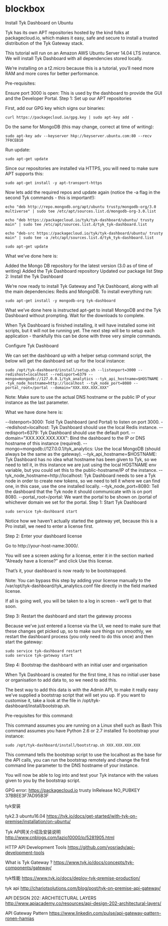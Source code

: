 # blockbox


Install Tyk Dashboard on Ubuntu

Tyk has its own APT repositories hosted by the kind folks at packagecloud.io, which makes it easy, safe and secure to install a trusted distribution of the Tyk Gateway stack.

This tutorial will run on an Amazon AWS Ubuntu Server 14.04 LTS instance. We will install Tyk Dashboard with all dependencies stored locally.

We’re installing on a t2.micro because this is a tutorial, you’ll need more RAM and more cores for better performance.

Pre-requisites:

Ensure port 3000 is open: This is used by the dashboard to provide the GUI and the Developer Portal.
Step 1: Set up our APT repositories

First, add our GPG key which signs our binaries:

    curl https://packagecloud.io/gpg.key | sudo apt-key add -
Do the same for MongoDB (this may change, correct at time of writing):

    sudo apt-key adv --keyserver hkp://keyserver.ubuntu.com:80 --recv 7F0CEB10
Run update:

    sudo apt-get update
Since our repositories are installed via HTTPS, you will need to make sure APT supports this:

    sudo apt-get install -y apt-transport-https 
Now lets add the required repos and update again (notice the -a flag in the second Tyk commands - this is important!):

    echo "deb http://repo.mongodb.org/apt/ubuntu trusty/mongodb-org/3.0 multiverse" | sudo tee /etc/apt/sources.list.d/mongodb-org-3.0.list
    
    echo "deb https://packagecloud.io/tyk/tyk-dashboard/ubuntu/ trusty main" | sudo tee /etc/apt/sources.list.d/tyk_tyk-dashboard.list
    
    echo "deb-src https://packagecloud.io/tyk/tyk-dashboard/ubuntu/ trusty main" | sudo tee -a /etc/apt/sources.list.d/tyk_tyk-dashboard.list
    
    sudo apt-get update
What we’ve done here is:

Added the Mongo DB repository for the latest version (3.0 as of time of writing)
Added the Tyk Dashboard repository
Updated our package list
Step 2: Install the Tyk Dashboard

We’re now ready to install Tyk Gateway and Tyk Dashboard, along with all the main dependencies: Redis and MongoDB. To install everything run:

    sudo apt-get install -y mongodb-org tyk-dashboard
What we’ve done here is instructed apt-get to install MongoDB and the Tyk Dashboard without prompting. Wait for the downloads to complete.

When Tyk Dashboard is finished installing, it will have installed some init scripts, but it will not be running yet. The next step will be to setup each application - thankfully this can be done with three very simple commands.

Configure Tyk Dashboard

We can set the dashboard up with a helper setup command script, the below will get the dashboard set up for the local instance:

    sudo /opt/tyk-dashboard/install/setup.sh --listenport=3000 --redishost=localhost --redisport=6379 --mongo=mongodb://127.0.0.1/tyk_analytics --tyk_api_hostname=$HOSTNAME --tyk_node_hostname=http://localhost --tyk_node_port=8080 --portal_root=/portal --domain="XXX.XXX.XXX.XXX"
Note: Make sure to use the actual DNS hostname or the public IP of your instance as the last parameter.

What we have done here is:

--listenport=3000: Told Tyk Dashboard (and Portal) to listen on port 3000.
--redishost=localhost: Tyk Dashboard should use the local Redis instance.
--redisport=6379: Tyk Dashboard should use the default port.
--domain="XXX.XXX.XXX.XXX": Bind the dashboard to the IP or DNS hostname of this instance (required).
--mongo=mongodb://127.0.0.1/tyk_analytics: Use the local MongoDB (should always be the same as the gateway).
--tyk_api_hostname=$HOSTNAME: Tyk Dashboard has no idea what hostname has been given to Tyk, so we need to tell it, in this instance we are just using the local HOSTNAME env variable, but you could set this to the public-hostname/IP of the instance.
--tyk_node_hostname=http://localhost: Tyk Dashboard needs to see a Tyk node in order to create new tokens, so we need to tell it where we can find one, in this case, use the one installed locally.
--tyk_node_port=8080: Tell the dashboard that the Tyk node it should communicate with is on port 8080.
--portal_root=/portal: We want the portal to be shown on /portal of whichever domain we set for the portal.
Step 1: Start Tyk Dashboard

    sudo service tyk-dashboard start
Notice how we haven’t actually started the gateway yet, because this is a Pro install, we need to enter a license first.

Step 2: Enter your dashboard license

Go to http://your-host-name:3000/.

You will see a screen asking for a license, enter it in the section marked “Already have a license?” and click Use this license.

That’s it, your dashboard is now ready to be bootstrapped.

Note: You can bypass this step by adding your license manually to the /var/opt/tyk-dashboard/tyk_analytics.conf file directly in the field marked license.

If all is going well, you will be taken to a log in screen - we’ll get to that soon.

Step 3: Restart the dashboard and start the gateway process

Because we’ve just entered a license via the UI, we need to make sure that these changes get picked up, so to make sure things run smoothly, we restart the dashboard process (you only need to do this once) and then start the gateway:

    sudo service tyk-dashboard restart 
    sudo service tyk-gateway start
Step 4: Bootstrap the dashboard with an initial user and organisation

When Tyk Dashboard is created for the first time, it has no initial user base or organisation to add data to, so we need to add this.

The best way to add this data is with the Admin API, to make it really easy we’ve supplied a bootstrap script that will set you up. If you want to customise it, take a look at the file in /opt/tyk-dashboard/install/bootstrap.sh.

Pre-requisites for this command:

This command assumes you are running on a Linux shell such as Bash
This command assumes you have Python 2.6 or 2.7 installed
To bootstrap your instance:

    sudo /opt/tyk-dashboard/install/bootstrap.sh XXX.XXX.XXX.XXX
This command tells the bootstrap script to use the localhost as the base for the API calls, you can run the bootstrap remotely and change the first command line parameter to the DNS hostname of your instance.

You will now be able to log into and test your Tyk instance with the values given to you by the bootstrap script.







GPG error: https://packagecloud.io trusty InRelease NO_PUBKEY 37BBEE3F7AD95B3F


tyk安装

 tyk2.3  ubuntu16.04
 https://tyk.io/docs/get-started/with-tyk-on-premise/installation/on-ubuntu/
 
 Tyk API网关介绍及安装说明
 http://www.cnblogs.com/lazio10000/p/5281905.html
 
 HTTP API Development Tools
 https://github.com/yosriady/api-development-tools
 
 What is Tyk Gateway ?
 https://www.tyk.io/docs/concepts/tyk-components/gateway/
 
 tyk性能
 https://www.tyk.io/docs/deploy-tyk-premise-production/
 
 tyk api
 http://chariotsolutions.com/blog/post/tyk-on-premise-api-gateway/
 
 API DESIGN 202: ARCHITECTURAL LAYERS
 http://www.apiacademy.co/resources/api-design-202-architectural-layers/
 
 API Gateway Pattern
 https://www.linkedin.com/pulse/api-gateway-pattern-ronen-hamias
